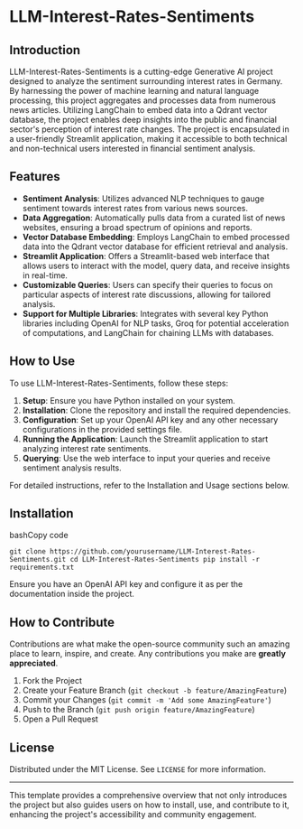 # LLM-Interest-Rates-Sentiments

## Introduction

LLM-Interest-Rates-Sentiments is a cutting-edge Generative AI project designed to analyze the sentiment surrounding interest rates in Germany. By harnessing the power of machine learning and natural language processing, this project aggregates and processes data from numerous news articles. Utilizing LangChain to embed data into a Qdrant vector database, the project enables deep insights into the public and financial sector's perception of interest rate changes. The project is encapsulated in a user-friendly Streamlit application, making it accessible to both technical and non-technical users interested in financial sentiment analysis.

## Features

- **Sentiment Analysis**: Utilizes advanced NLP techniques to gauge sentiment towards interest rates from various news sources.
- **Data Aggregation**: Automatically pulls data from a curated list of news websites, ensuring a broad spectrum of opinions and reports.
- **Vector Database Embedding**: Employs LangChain to embed processed data into the Qdrant vector database for efficient retrieval and analysis.
- **Streamlit Application**: Offers a Streamlit-based web interface that allows users to interact with the model, query data, and receive insights in real-time.
- **Customizable Queries**: Users can specify their queries to focus on particular aspects of interest rate discussions, allowing for tailored analysis.
- **Support for Multiple Libraries**: Integrates with several key Python libraries including OpenAI for NLP tasks, Groq for potential acceleration of computations, and LangChain for chaining LLMs with databases.

## How to Use

To use LLM-Interest-Rates-Sentiments, follow these steps:

1. **Setup**: Ensure you have Python installed on your system.
2. **Installation**: Clone the repository and install the required dependencies.
3. **Configuration**: Set up your OpenAI API key and any other necessary configurations in the provided settings file.
4. **Running the Application**: Launch the Streamlit application to start analyzing interest rate sentiments.
5. **Querying**: Use the web interface to input your queries and receive sentiment analysis results.

For detailed instructions, refer to the Installation and Usage sections below.

## Installation

bashCopy code

`git clone https://github.com/yourusername/LLM-Interest-Rates-Sentiments.git cd LLM-Interest-Rates-Sentiments pip install -r requirements.txt`

Ensure you have an OpenAI API key and configure it as per the documentation inside the project.

## How to Contribute

Contributions are what make the open-source community such an amazing place to learn, inspire, and create. Any contributions you make are **greatly appreciated**.

1. Fork the Project
2. Create your Feature Branch (`git checkout -b feature/AmazingFeature`)
3. Commit your Changes (`git commit -m 'Add some AmazingFeature'`)
4. Push to the Branch (`git push origin feature/AmazingFeature`)
5. Open a Pull Request

## License

Distributed under the MIT License. See `LICENSE` for more information.

---

This template provides a comprehensive overview that not only introduces the project but also guides users on how to install, use, and contribute to it, enhancing the project's accessibility and community engagement.